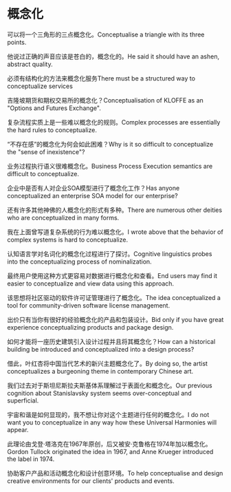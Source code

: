 # 概念化

<p><span class="chinese">可以将一个三角形的三点概念化。</span><span class="english">Conceptualise a triangle with its three points.</span></p>

<p><span class="chinese">他说过正确的声音应该是苍白的，概念化的。</span><span class="english">He said it should have an ashen, abstract quality.</span></p>

<p><span class="chinese">必须有结构化的方法来概念化服务</span><span class="english">There must be a structured way to conceptualize services</span></p>

<p><span class="chinese">吉隆坡期货和期权交易所的概念化？</span><span class="english">Conceptualisation of KLOFFE as an "Options and Futures Exchange".</span></p>

<p><span class="chinese">复杂流程实质上是一些难以概念化的规则。</span><span class="english">Complex processes are essentially the hard rules to conceptualize.</span></p>

<p><span class="chinese">“不存在感”的概念化为何会如此困难？</span><span class="english">Why is it so difficult to conceptualize the "sense of inexistence"?</span></p>

<p><span class="chinese">业务过程执行语义很难概念化。</span><span class="english">Business Process Execution semantics are difficult to conceptualize.</span></p>

<p><span class="chinese">企业中是否有人对企业SOA模型进行了概念化工作？</span><span class="english">Has anyone conceptualized an enterprise SOA model for our enterprise?</span></p>

<p><span class="chinese">还有许多其他神佛的人概念化的形式有多种。</span><span class="english">There are numerous other deities who are conceptualized in many forms.</span></p>

<p><span class="chinese">我在上面曾写道复杂系统的行为难以概念化。</span><span class="english">I wrote above that the behavior of complex systems is hard to conceptualize.</span></p>

<p><span class="chinese">认知语言学对名词化的概念化过程进行了探讨。</span><span class="english">Cognitive linguistics probes into the conceptualizing process of nominalization.</span></p>

<p><span class="chinese">最终用户使用这种方式更容易对数据进行概念化和查看。</span><span class="english">End users may find it easier to conceptualize and view data using this approach.</span></p>

<p><span class="chinese">该思想将社区驱动的软件许可证管理进行了概念化。</span><span class="english">The idea conceptualized a tool for community-driven software license management.</span></p>

<p><span class="chinese">出价只有当你有很好的经验概念化的产品和包装设计。</span><span class="english">Bid only if you have great experience conceptualizing products and package design.</span></p>

<p><span class="chinese">如何才能将一座历史建筑引入设计过程并且将其概念化？</span><span class="english">How can a historical building be introduced and conceptualized into a design process?</span></p>

<p><span class="chinese">借此，叶红杏将中国当代艺术的新兴主题概念化了。</span><span class="english">By doing so, the artist conceptualizes a burgeoning theme in contemporary Chinese art.</span></p>

<p><span class="chinese">我们过去对于斯坦尼斯拉夫斯基体系理解过于表面化和概念化。</span><span class="english">Our previous cognition about Stanislavsky system seems over-conceptual and superficial.</span></p>

<p><span class="chinese">宇宙和谐是如何显现的，我不想让你对这个主题进行任何的概念化。</span><span class="english">I do not want you to conceptualize in any way how these Universal Harmonies will appear.</span></p>

<p><span class="chinese">此理论由戈登·塔洛克在1967年原创，后又被安·克鲁格在1974年加以概念化。</span><span class="english">Gordon Tullock originated the idea in 1967, and Anne Krueger introduced the label in 1974.</span></p>

<p><span class="chinese">协助客户产品和活动概念化和设计创意环境。</span><span class="english">To help conceptualise and design creative environments for our clients' products and events.</span></p>

